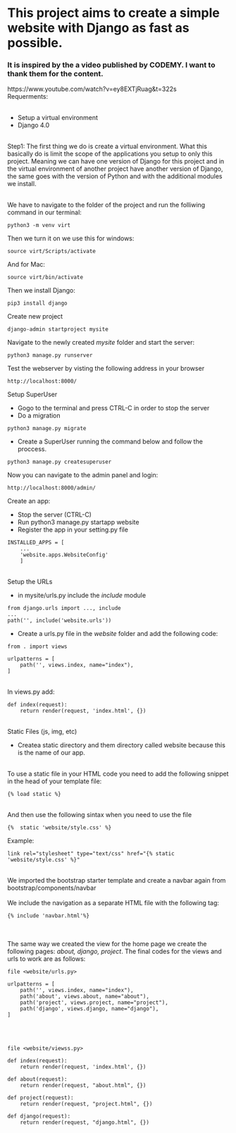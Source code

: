 <h1>This project aims to create a simple website with Django as fast as possible.</h1>

<h3>It is inspired by the a video published by CODEMY. I want to thank them for the content.</h3>
https://www.youtube.com/watch?v=ey8EXTjRuag&t=322s
<br />
Requerments:<br /><br />

- Setup a virtual environment<br />
- Django 4.0<br />
<br />
Step1: The first thing we do is create a virtual environment. What this basically do is limit the scope of the applications you setup to only this project. Meaning we can have one version of Django for this project and in the virtual environment of another project have another version of Django, the same goes with the version of Python and with the additional modules we install.<br /><br />

We have to navigate to the folder of the project and run the folliwing command in our terminal:

```
python3 -m venv virt
```

Then we turn it on we use this for windows:
```
source virt/Scripts/activate
```

And for Mac:
```
source virt/bin/activate
```

Then we install Django:
```
pip3 install django
```

Create new project
```
django-admin startproject mysite
```

Navigate to the newly created <i>mysite</i> folder and start the server:
```
python3 manage.py runserver
```

Test the webserver by visting the following address in your browser
```
http://localhost:8000/
```

Setup SuperUser<br />
- Gogo to the terminal and press CTRL-C in order to stop the server
- Do a migration

```
python3 manage.py migrate
```

- Create a SuperUser running the command below and follow the proccess.
```
python3 manage.py createsuperuser
```

Now you can navigate to the admin panel and login:
```
http://localhost:8000/admin/
```

Create an app:
- Stop the server (CTRL-C)
- Run python3 manage.py startapp website
- Register the app in your setting.py file 
```
INSTALLED_APPS = [
	...
	'website.apps.WebsiteConfig'
	]
```
<br />Setup the URLs
- in mysite/urls.py include the <i>include</i> module
```
from django.urls import ..., include
...
path('', include('website.urls'))
```
- Create a urls.py file in the <i>website</i> folder and add the following code:
```
from . import views

urlpatterns = [
    path('', views.index, name="index"),
]
```
<br />
In views.py add:

```
def index(request):
	return render(request, 'index.html', {})
```
<br />
Static Files (js, img, etc)<br />

- Createa static directory and them directory called website because this is the name of our app.
<br />
To use a static file in your HTML code you need to add the following snippet in the head of your template file:

```
{% load static %}
```

<br />
And then use the following sintax when you need to use the file

```
{%  static 'website/style.css' %}
```

Example:
```
link rel="stylesheet" type="text/css" href="{% static 'website/style.css' %}"
```

<br />We imported the bootstrap starter template and create a navbar again from bootstrap/components/navbar
<br /><br />
We include the navigation as a separate HTML file with the following tag:
```
{% include 'navbar.html'%}
```

<br /><br />The same way we created the view for the home page we create the following pages: <i>about, django, project</i>. The final codes for the views and urls to work are as follows:
```
file <website/urls.py>

urlpatterns = [
    path('', views.index, name="index"),
	path('about', views.about, name="about"),
	path('project', views.project, name="project"),
	path('django', views.django, name="django"),
]
```
<br /><br />
```
file <website/viewss.py>

def index(request):
	return render(request, 'index.html', {})

def about(request):
	return render(request, "about.html", {})

def project(request):
	return render(request, "project.html", {})

def django(request):
	return render(request, "django.html", {})
```